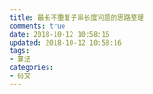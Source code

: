 ```yaml
---
title: 最长不重复子串长度问题的思路整理
comments: true
date: 2018-10-12 10:58:16
updated: 2018-10-12 10:58:16
tags:
- 算法
categories:
- 码文
---
```

